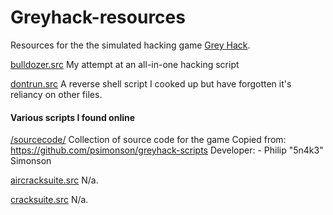 # Greyhack-resources
Resources for the the simulated hacking game [Grey Hack](https://store.steampowered.com/app/605230/Grey_Hack/).



[bulldozer.src](https://github.com/dozmert/Greyhack-resources/blob/main/bulldozer.src.md)
	My attempt at an all-in-one hacking script

[dontrun.src](https://github.com/dozmert/Greyhack-resources/blob/main/dontrun.src.md)
	A reverse shell script I cooked up but have forgotten it's reliancy on other files.

#### Various scripts I found online
[/sourcecode/](https://github.com/dozmert/Greyhack-resources/sourcecode)
	Collection of source code for the game
		Copied from: https://github.com/psimonson/greyhack-scripts
		Developer: -   Philip "5n4k3" Simonson

[aircracksuite.src](https://github.com/dozmert/Greyhack-resources/blob/main/aircracksuite.src.md)
	N/a.

[cracksuite.src](https://github.com/dozmert/Greyhack-resources/blob/main/cracksuite.src.md)
	N/a.
